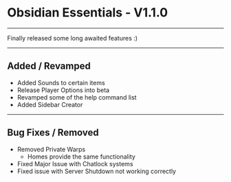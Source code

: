 # Obsidian Essentials - V1.1.0
___
Finally released some long awaited features :) 
___
## Added / Revamped

- Added Sounds to certain items
- Release Player Options into beta
- Revamped some of the help command list
- Added Sidebar Creator

___
## Bug Fixes / Removed

- Removed Private Warps
  - Homes provide the same functionality
- Fixed Major Issue with Chatlock systems
- Fixed issue with Server Shutdown not working correctly


